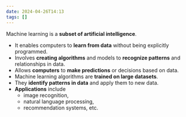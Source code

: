 ```yaml
---
date: 2024-04-26T14:13
tags: []
---
```

 Machine learning is a **subset of artificial intelligence**.
- It enables computers to **learn from data** without being explicitly programmed.
- Involves **creating algorithms** and models to **recognize patterns** and relationships in data.
- Allows **computers** to **make predictions** or decisions based on data.
- Machine learning algorithms are **trained on large datasets**.
- They **identify patterns in data** and apply them to new data.
- **Applications** include 
	- image recognition,
	- natural language processing,
	- recommendation systems, etc.